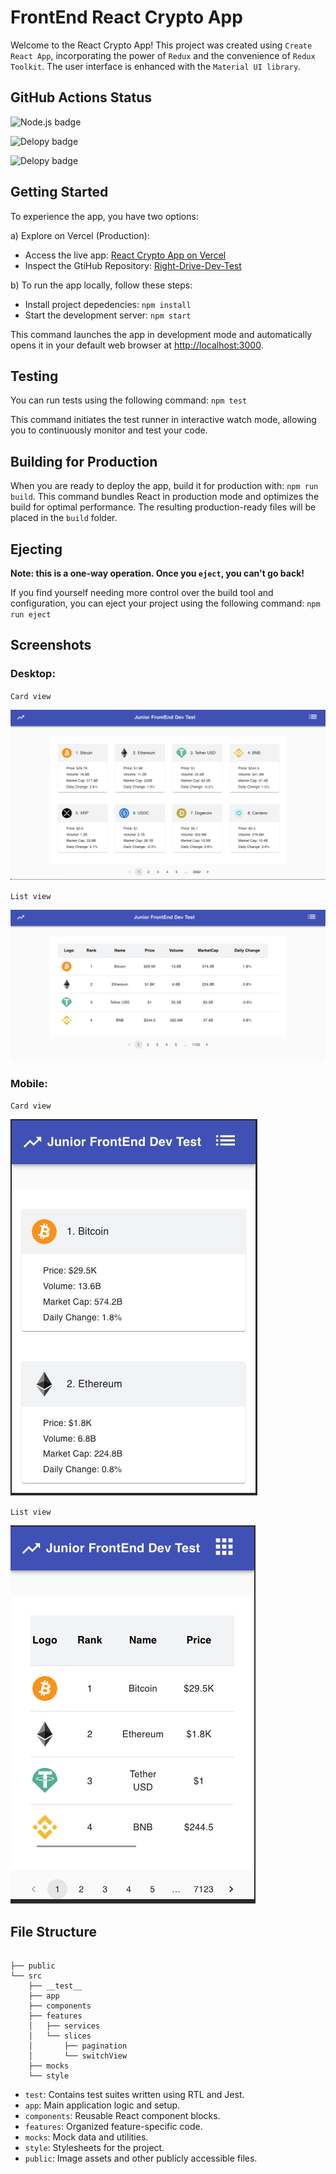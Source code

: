 # FrontEnd React Crypto App

Welcome to the React Crypto App! This project was created using `Create React App`, incorporating the power of `Redux` and the convenience of `Redux Toolkit`. The user interface is enhanced with the `Material UI library`.

## GitHub Actions Status

![Node.js badge](https://github.com/rejaraujo/Right-Drive-Dev-Test/actions/workflows/node.js.yml/badge.svg)

![Delopy badge](https://github.com/rejaraujo/Right-Drive-Dev-Test/actions/workflows/preview.yaml/badge.svg)

![Delopy badge](https://github.com/rejaraujo/Right-Drive-Dev-Test/actions/workflows/production.yaml/badge.svg)

## Getting Started

To experience the app, you have two options:

a) Explore on Vercel (Production):

- Access the live app: [React Crypto App on Vercel](https://right-drive-dev-test-roan.vercel.app/)
- Inspect the GtiHub Repository: [Right-Drive-Dev-Test](https://github.com/rejaraujo/Right-Drive-Dev-Test)

b) To run the app locally, follow these steps:

- Install project depedencies: `npm install`
- Start the development server: `npm start`

This command launches the app in development mode and automatically opens it in your default web browser at [http://localhost:3000](http://localhost:3000).

## Testing

You can run tests using the following command: `npm test`

This command initiates the test runner in interactive watch mode, allowing you to continuously monitor and test your code.

## Building for Production

When you are ready to deploy the app, build it for production with: `npm run build`. This command bundles React in production mode and optimizes the build for optimal performance. The resulting production-ready files will be placed in the `build` folder.

## Ejecting

**Note: this is a one-way operation. Once you `eject`, you can't go back!**

If you find yourself needing more control over the build tool and configuration, you can eject your project using the following command: `npm run eject`

## Screenshots

### Desktop:

`Card view`

![Desktop Design](/public/CardDesign.png)

`List view`

![Desktop Design](/public/ListDesign.png)

### Mobile:

`Card view`

![Mobile Design](/public/MobileCardDesign.png)

`List view`

![Mobile Design](/public/Mobile%20ListDesign.png)

## File Structure

```text

├── public
└── src
    ├── __test__
    ├── app
    ├── components
    ├── features
    │   ├── services
    │   └── slices
    │       ├── pagination
    │       └── switchView
    ├── mocks
    └── style
```

- `test`: Contains test suites written using RTL and Jest.
- `app`: Main application logic and setup.
- `components`: Reusable React component blocks.
- `features`: Organized feature-specific code.
- `mocks`: Mock data and utilities.
- `style`: Stylesheets for the project.
- `public`: Image assets and other publicly accessible files.
